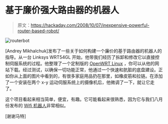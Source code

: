 # 基于廉价强大路由器的机器人

> 原文：<https://hackaday.com/2008/10/07/inexpensive-powerful-router-based-robot/>

![](img/3cd974f0e445917852da7b191dd66ebd.png "routerbot")

[Andrey Mikhalchuk]发布了一些关于如何构建一个廉价的基于路由器的机器人的指导。从一台 Linksys WRT54GL 开始，他带我们经历了拆卸和修改它以直接控制伺服系统的过程。他整理了一个定制版的 [OpenWRT Linux](http://openwrt.org/) ，你可以从他的网站下载。经过测试，以确保一切功能正常，他通过一个快速和肮脏的底盘建设。正如你从上面的图片中看到的，有很多家庭用品扔在那里，如橡皮筋和拉链。在添加了一个安装在两个 x-y 运动伺服系统上的摄像机后，他微调了一下，就让它走了。

这个项目看起来相当简单，便宜，有趣。它可能看起来很熟悉，因为它与我们八月份发布的 [Wifi 机器人](http://hackaday.com/2008/08/28/wifi-robot-a-hacked-wrt54gl-rover/)非常相似。

[谢谢马特]